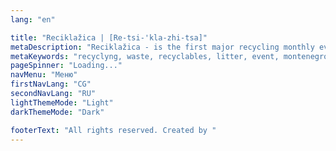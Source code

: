 ```yaml
---
lang: "en"

title: "Reciklažica | [Re-tsi-'kla-zhi-tsa]"
metaDescription: "Reciklažica - is the first major recycling monthly event where we collect sorted and clean waste from inhabitants of Montenegro"
metaKeywords: "recyclyng, waste, recyclables, litter, event, montenegro, bar, sutomore, budva, radanovici, kotor, risan, herceg novi, tivat, podgorica, ceninje, sorting, garbage, plastic, batteries, aluminum, paper, carton, iron, tin, foil, caps"
pageSpinner: "Loading..."
navMenu: "Меню"
firstNavLang: "CG"
secondNavLang: "RU"
lightThemeMode: "Light"
darkThemeMode: "Dark"

footerText: "All rights reserved. Created by "
---
```


